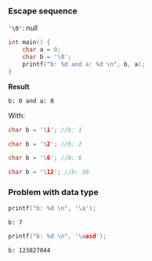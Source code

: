 ### Escape sequence

``'\0'``: null

```c
int main() {
	char a = 0;
	char b = '\0';
	printf("b: %d and a: %d \n", b, a);
}
```
**Result**

```
b: 0 and a: 0 
```

With:

```c
char b = '\1'; //b: 1
```

```c
char b = '\2'; //b: 2
```

```c
char b = '\6'; //b: 6
```

```c
char b = '\12'; //b: 10
```

### Problem with data type

```c
printf("b: %d \n", '\a');
```

```
b: 7 
```

```c
printf("b: %d \n", '\aasd');
```

```
b: 123827044 
```
